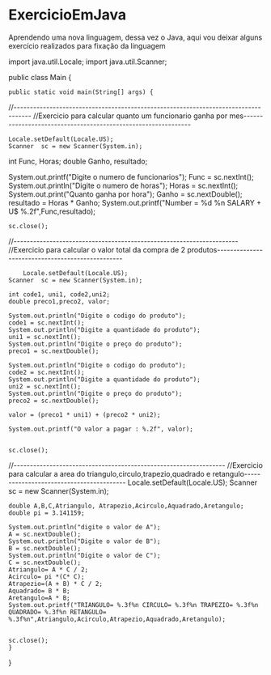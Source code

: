 # ExercicioEmJava
Aprendendo uma nova linguagem, dessa vez o Java, aqui vou deixar alguns exercício realizados para fixação da linguagem

import java.util.Locale;
import java.util.Scanner;

public class Main { 

	public static void main(String[] args) {
 //-----------------------------------------------------------------------------------
  //Exercicio para calcular quanto um funcionario ganha por mes--------------------------------------------------------------
  
  	Locale.setDefault(Locale.US);
	Scanner  sc = new Scanner(System.in);
 
int Func, Horas;
double Ganho, resultado;

System.out.printf("Digite o numero de funcionarios");
Func = sc.nextInt();
System.out.println("Digite o numero de horas");
Horas = sc.nextInt();
System.out.print("Quanto ganha por hora");
Ganho = sc.nextDouble();
resultado = Horas * Ganho;
System.out.printf("Number = %d %n SALARY + U$ %.2f",Func,resultado);  

	sc.close();

 //---------------------------------------------------------------------
 //Exercicio para calcular o valor total da compra de 2 produtos-------------------------------------------------
 
		Locale.setDefault(Locale.US);
	Scanner  sc = new Scanner(System.in);

	int code1, uni1, code2,uni2;
	double preco1,preco2, valor;
	
	System.out.println("Digite o codigo do produto");
	code1 = sc.nextInt();
	System.out.println("Digite a quantidade do produto");
	uni1 = sc.nextInt();
	System.out.println("Digite o preço do produto");
	preco1 = sc.nextDouble();
	
	System.out.println("Digite o codigo do produto");
	code2 = sc.nextInt();
	System.out.println("Digite a quantidade do produto");
	uni2 = sc.nextInt();
	System.out.println("Digite o preço do produto");
	preco2 = sc.nextDouble();
	
	valor = (preco1 * uni1) + (preco2 * uni2);
	
	System.out.printf("O valor a pagar : %.2f", valor);
	
	
	sc.close();
 
 //-----------------------------------------------------------------
 //Exercicio para calcular a area do triangulo,circulo,trapezio,quadrado e retangulo-----------------------------------------
 	Locale.setDefault(Locale.US);
	Scanner  sc = new Scanner(System.in);

	double A,B,C,Atriangulo, Atrapezio,Acirculo,Aquadrado,Aretangulo;
	double pi = 3.141159;
	
	System.out.println("digite o valor de A");
	A = sc.nextDouble();
	System.out.println("Digite o valor de B");
	B = sc.nextDouble();
	System.out.println("Digite o valor de C");
	C = sc.nextDouble();
	Atriangulo= A * C / 2;
	Acirculo= pi *(C* C);
	Atrapezio=(A + B) * C / 2;
	Aquadrado= B * B;
	Aretangulo=A * B;
	System.out.printf("TRIANGULO= %.3f%n CIRCULO= %.3f%n TRAPEZIO= %.3f%n QUADRADO= %.3f%n RETANGULO= %.3f%n",Atriangulo,Acirculo,Atrapezio,Aquadrado,Aretangulo);
	
	
	sc.close();
	}
	

}
 
